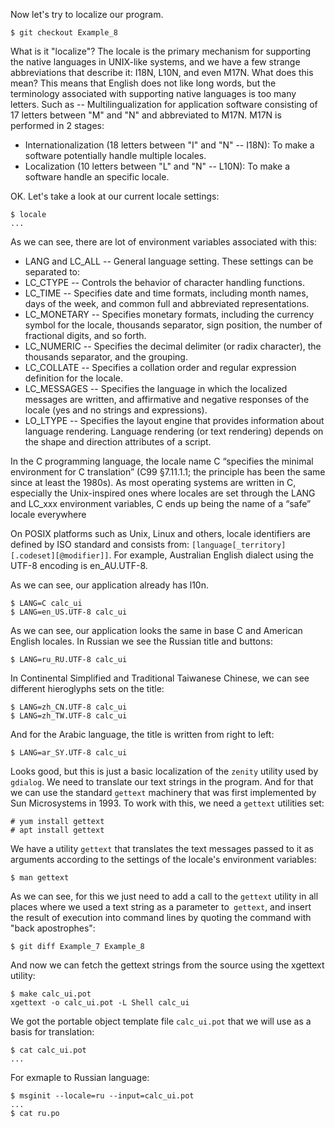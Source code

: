 Now let's try to localize our program.
```
$ git checkout Example_8
```
What is it "localize"? The locale is the primary mechanism for supporting the native languages in UNIX-like systems, and we have a few strange abbreviations that describe it: I18N, L10N, and even M17N. What does this mean? This means that English does not like long words, but the terminology associated with supporting native languages is too many letters. Such as -- Multilingualization for application software consisting of 17 letters between "M" and "N" and abbreviated to M17N. M17N is performed in 2 stages:
* Internationalization (18 letters between "I" and "N" -- I18N): To make a software potentially handle multiple locales.
* Localization (10 letters between "L" and "N" -- L10N): To make a software handle an specific locale.

OK. Let's take a look at our current locale settings:
```
$ locale
...
```
As we can see, there are lot of environment variables associated with this:
* LANG and LC_ALL -- General language setting. These settings can be separated to:
* LC_CTYPE -- Controls the behavior of character handling functions.
* LC_TIME -- Specifies date and time formats, including month names, days of the week, and common full and abbreviated representations.
* LC_MONETARY -- Specifies monetary formats, including the currency symbol for the locale, thousands separator, sign position, the number of fractional digits, and so forth.
* LC_NUMERIC -- Specifies the decimal delimiter (or radix character), the thousands separator, and the grouping.
* LC_COLLATE -- Specifies a collation order and regular expression definition for the locale.
* LC_MESSAGES -- Specifies the language in which the localized messages are written, and affirmative and negative responses of the locale (yes and no strings and expressions).
* LO_LTYPE -- Specifies the layout engine that provides information about language rendering. Language rendering (or text rendering) depends on the shape and direction attributes of a script.

In the C programming language, the locale name C “specifies the minimal environment for C translation” (C99 §7.11.1.1; the principle has been the same since at least the 1980s). As most operating systems are written in C, especially the Unix-inspired ones where locales are set through the LANG and LC_xxx environment variables, C ends up being the name of a “safe” locale everywhere

On POSIX platforms such as Unix, Linux and others, locale identifiers are defined by ISO standard and consists from: `[language[_territory][.codeset][@modifier]]`. For example, Australian English dialect using the UTF-8 encoding is en_AU.UTF-8.

As we can see, our application already has l10n. 
```
$ LANG=C calc_ui
$ LANG=en_US.UTF-8 calc_ui
```
As we can see, our application looks the same in base C and American English locales. In Russian we see the Russian title and buttons:
```
$ LANG=ru_RU.UTF-8 calc_ui
```
In Continental Simplified and Traditional Taiwanese Chinese, we can see different hieroglyphs sets on the title:
```
$ LANG=zh_CN.UTF-8 calc_ui
$ LANG=zh_TW.UTF-8 calc_ui 
```
And for the Arabic language, the title is written from right to left:
```
$ LANG=ar_SY.UTF-8 calc_ui
```
Looks good, but this is just a basic localization of the `zenity` utility used by `gdialog`. We need to translate our text strings in the program. And for that we can use the standard `gettext` machinery that was first implemented by Sun Microsystems in 1993. To work with this, we need a `gettext` utilities set:
```
# yum install gettext
# apt install gettext
```
We have a utility `gettext` that translates the text messages passed to it as arguments according to the settings of the locale's environment variables:
```
$ man gettext
```
As we can see, for this we just need to add a call to the `gettext` utility in all places where we used a text string as a parameter to` gettext`, and insert the result of execution into command lines by quoting the command with "back apostrophes":
```
$ git diff Example_7 Example_8
```
And now we can fetch the gettext strings from the source using the xgettext utility:
```
$ make calc_ui.pot
xgettext -o calc_ui.pot -L Shell calc_ui
```
We got the portable object template file `calc_ui.pot` that we will use as a basis for translation:
```
$ cat calc_ui.pot
...
```
For exmaple to Russian language:
```
$ msginit --locale=ru --input=calc_ui.pot
...
$ cat ru.po
```

